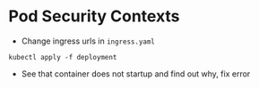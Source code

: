 # Pod Security Contexts

* Change ingress urls in `ingress.yaml`
```
kubectl apply -f deployment
```
* See that container does not startup and find out why, fix error
